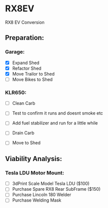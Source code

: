 # RX8EV
RX8 EV Conversion


## Preparation:

### Garage:
- [x] Expand Shed
- [x] Refactor Shed
- [x] Move Trailor to Shed
- [ ] Move Bikes to Shed

### KLR650:
- [ ] Clean Carb
- [ ] Test to confirm it runs and doesnt smoke etc
- [ ] Add fuel stabilizer and run for a little while
- [ ] Drain Carb
- [ ] Move to Shed


## Viability Analysis:

### Tesla LDU Motor Mount:
- [ ] 3dPrint Scale Model Tesla LDU ($100)
- [ ] Purchase Spare RX8 Rear SubFrame ($150)
- [ ] Purchase Lincoln 180 Welder
- [ ] Purchase Welding Mask

